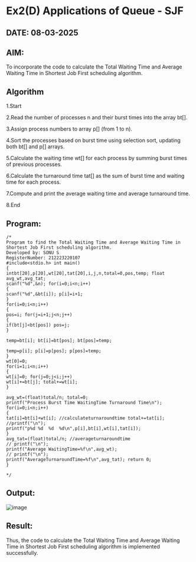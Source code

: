 # Ex2(D) Applications of Queue - SJF
## DATE: 08-03-2025
## AIM:
To incorporate the code to calculate the Total Waiting Time and Average Waiting Time in Shortest Job First scheduling algorithm.
## Algorithm

1.Start

2.Read the number of processes n and their burst times into the array bt[].

3.Assign process numbers to array p[] (from 1 to n).

4.Sort the processes based on burst time using selection sort, updating both bt[] and p[] arrays.

5.Calculate the waiting time wt[] for each process by summing burst times of previous processes.

6.Calculate the turnaround time tat[] as the sum of burst time and waiting time for each process.

7.Compute and print the average waiting time and average turnaround time.

8.End
## Program:
```
/*
Program to find the Total Waiting Time and Average Waiting Time in Shortest Job First scheduling algorithm.
Developed by: SONU S
RegisterNumber: 212223220107
#include<stdio.h> int main()
{
intbt[20],p[20],wt[20],tat[20],i,j,n,total=0,pos,temp; float avg_wt,avg_tat;
scanf("%d",&n); for(i=0;i<n;i++)
{
scanf("%d",&bt[i]); p[i]=i+1;
}
for(i=0;i<n;i++)
{
pos=i; for(j=i+1;j<n;j++)
{
if(bt[j]<bt[pos]) pos=j;
}

temp=bt[i]; bt[i]=bt[pos]; bt[pos]=temp;

temp=p[i]; p[i]=p[pos]; p[pos]=temp;
}
wt[0]=0;
for(i=1;i<n;i++)
{
wt[i]=0; for(j=0;j<i;j++)
wt[i]+=bt[j]; total+=wt[i];
}

avg_wt=(float)total/n; total=0;
printf("Process Burst Time WaitingTime Turnaround Time\n"); for(i=0;i<n;i++)
{
tat[i]=bt[i]+wt[i]; //calculateturnaroundtime total+=tat[i];
//printf("\n");
printf("p%d	%d	%d	%d\n",p[i],bt[i],wt[i],tat[i]);
}
avg_tat=(float)total/n; //averageturnaroundtime
// printf("\n");
printf("Average WaitingTime=%f\n",avg_wt);
// printf("\n");
printf("AverageTurnaroundTime=%f\n",avg_tat); return 0;
}

*/
```

## Output:
![image](https://github.com/user-attachments/assets/8ffc0b71-e37b-4e2c-9cd1-79f1e0b8dbd7)



## Result:
Thus, the code to calculate the Total Waiting Time and Average Waiting Time in Shortest Job First scheduling algorithm is implemented successfully.
